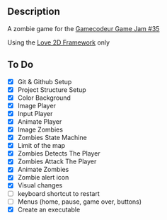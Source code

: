 ## Description
A zombie game for the [Gamecodeur Game Jam #35](https://itch.io/jam/gamecodeur-gamejam-35)

Using the [Love 2D Framework](https://love2d.org) only

## To Do
- [x] Git & Github Setup
- [x] Project Structure Setup
- [x] Color Background
- [x] Image Player
- [x] Input Player
- [x] Animate Player
- [x] Image Zombies
- [x] Zombies State Machine
- [x] Limit of the map
- [x] Zombies Detects The Player
- [x] Zombies Attack The Player
- [x] Animate Zombies
- [x] Zombie alert icon
- [x] Visual changes
- [ ] keyboard shortcut to restart
- [ ] Menus (home, pause, game over, buttons)
- [x] Create an executable
